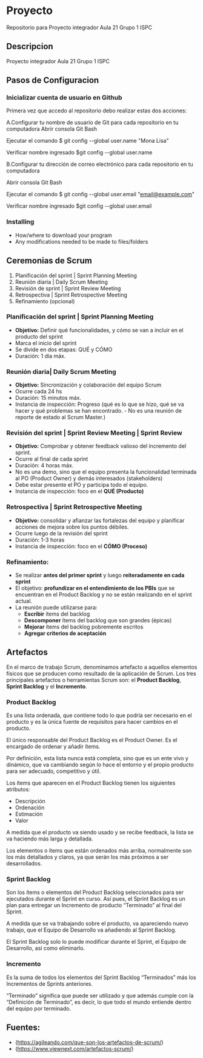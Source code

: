 # Proyecto

Repositorio para Proyecto integrador Aula 21 Grupo 1 ISPC 

## Descripcion

Proyecto integrador Aula 21 Grupo 1 ISPC 

## Pasos de Configuracion

### Inicializar cuenta de usuario en Github

Primera vez que accedo al repositorio debo realizar estas dos acciones:

A.Configurar tu nombre de usuario de Git para cada repositorio en tu computadora
  Abrir consola Git Bash
  
  Ejecutar el comando
  $ git config --global user.name "Mona Lisa"
  
  Verificar nombre ingresado
  $git config --global user.name
  
 B.Configurar tu dirección de correo electrónico para cada repositorio en tu computadora
 
   Abrir consola Git Bash
  
  Ejecutar el comando
  $ git config --global user.email "email@example.com"
  
  Verificar nombre ingresado
  $git config --global user.email

### Installing

* How/where to download your program
* Any modifications needed to be made to files/folders

## Ceremonias de Scrum

1.	Planificación del sprint | Sprint Planning Meeting 
2.	Reunión diaria | Daily Scrum Meeting
3.	Revisión de sprint | Sprint Review Meeting
4.	Retrospectiva | Sprint Retrospective Meeting 
5.	Refinamiento (opcional)

### Planificación del sprint | Sprint Planning Meeting

  - **Objetivo:** Definir qué funcionalidades, y cómo se van a incluir en el producto del sprint
  - Marca el inicio del sprint
  - Se divide en dos etapas: QUÉ y CÓMO
  - Duración: 1 día máx.

### Reunión diaria| Daily Scrum Meeting

  - **Objetivo:** Sincronización y colaboración del equipo Scrum
  - Ocurre cada 24 hs
  - Duración: 15 minutos máx.
  - Instancia de inspección: Progreso (qué es lo que se hizo, qué se va hacer y qué problemas se han encontrado. - No es una reunión de reporte de estado al Scrum Master.)

### Revisión del sprint | Sprint Review Meeting | Sprint Review

  - **Objetivo:** Comprobar y obtener feedback valioso del incremento del sprint.
  - Ocurre al final de cada sprint
  - Duración: 4 horas máx.
  - No es una demo, sino que el equipo presenta la funcionalidad terminada al PO (Product Owner) y demás    interesados (stakeholders)
  - Debe estar presente el PO y participa todo el equipo.
  - Instancia de inspección: foco en el **QUÉ (Producto)**

### Retrospectiva | Sprint Retrospective Meeting

  - **Objetivo:** consolidar y afianzar las fortalezas del equipo y planificar acciones de mejora sobre los puntos débiles.
  - Ocurre luego de la revisión del sprint
  - Duración: 1-3 horas
  - Instancia de inspección: foco en el **CÓMO (Proceso)**

### Refinamiento:

  - Se realizar **antes del primer sprint** y luego **reiteradamente en cada sprint**
  - El objetivo: **profundizar en el entendimiento de los PBIs** que se encuentran en el Product Backlog y no se están realizando en el sprint actual.
  - La reunión puede utilizarse para:
    * **Escribir** ítems del backlog
    * **Descomponer** ítems del backlog que son grandes (épicas)
    * **Mejorar** ítems del backlog pobremente escritos
    * **Agregar criterios de aceptación**

## Artefactos

En el marco de trabajo Scrum, denominamos artefacto a aquellos elementos físicos que se producen como resultado de la aplicación de Scrum. Los tres principales artefactos o herramientas Scrum son: el **Product Backlog**, **Sprint Backlog** y el **Incremento**.

### Product Backlog

  Es una lista ordenada, que contiene todo lo que podría ser necesario en el producto y es la única fuente de requisitos para hacer cambios en el producto.

  El único responsable del Product Backlog es el Product Owner. Es el encargado de ordenar y añadir ítems.

  Por definición, esta lista nunca está completa, sino que es un ente vivo y dinámico, que va cambiando según lo hace el entorno y el propio producto para ser adecuado, competitivo y útil.

  Los ítems que aparecen en el Product Backlog tienen los siguientes atributos:

  * Descripción
  * Ordenación
  * Estimación
  * Valor

  A medida que el producto va siendo usado y se recibe feedback, la lista se va haciendo más larga y detallada.

  Los elementos o ítems que están ordenados más arriba, normalmente son los más detallados y claros, ya que serán los más próximos a ser desarrollados.

### Sprint Backlog

  Son los ítems o elementos del Product Backlog seleccionados para ser ejecutados durante el Sprint en curso. 
  Así pues, el Sprint Backlog es un plan para entregar un Incremento de producto “Terminado” al final del Sprint.

  A medida que se va trabajando sobre el producto, va apareciendo nuevo trabajo, que el Equipo de Desarrollo va añadiendo al Sprint Backlog.

  El Sprint Backlog solo lo puede modificar durante el Sprint, el Equipo de Desarrollo, así como eliminarlo.

### Incremento

  Es la suma de todos los elementos del Sprint Backlog “Terminados” más los Incrementos de Sprints anteriores.

  “Terminado” significa que puede ser utilizado y que además cumple con la “Definición de Terminado”, es decir, 
  lo que todo el mundo entiende dentro del equipo por terminado.

## Fuentes: 
  - (https://agileando.com/que-son-los-artefactos-de-scrum/)
  - (https://www.viewnext.com/artefactos-scrum/)
